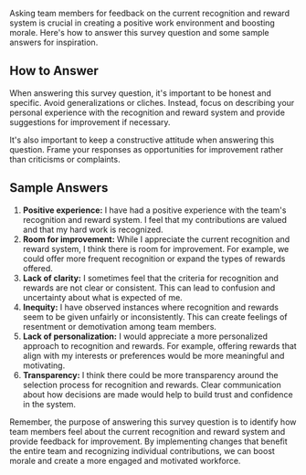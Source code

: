 

Asking team members for feedback on the current recognition and reward system is crucial in creating a positive work environment and boosting morale. Here's how to answer this survey question and some sample answers for inspiration.

How to Answer
-------------

When answering this survey question, it's important to be honest and specific. Avoid generalizations or cliches. Instead, focus on describing your personal experience with the recognition and reward system and provide suggestions for improvement if necessary.

It's also important to keep a constructive attitude when answering this question. Frame your responses as opportunities for improvement rather than criticisms or complaints.

Sample Answers
--------------

1. **Positive experience:** I have had a positive experience with the team's recognition and reward system. I feel that my contributions are valued and that my hard work is recognized.
2. **Room for improvement:** While I appreciate the current recognition and reward system, I think there is room for improvement. For example, we could offer more frequent recognition or expand the types of rewards offered.
3. **Lack of clarity:** I sometimes feel that the criteria for recognition and rewards are not clear or consistent. This can lead to confusion and uncertainty about what is expected of me.
4. **Inequity:** I have observed instances where recognition and rewards seem to be given unfairly or inconsistently. This can create feelings of resentment or demotivation among team members.
5. **Lack of personalization:** I would appreciate a more personalized approach to recognition and rewards. For example, offering rewards that align with my interests or preferences would be more meaningful and motivating.
6. **Transparency:** I think there could be more transparency around the selection process for recognition and rewards. Clear communication about how decisions are made would help to build trust and confidence in the system.

Remember, the purpose of answering this survey question is to identify how team members feel about the current recognition and reward system and provide feedback for improvement. By implementing changes that benefit the entire team and recognizing individual contributions, we can boost morale and create a more engaged and motivated workforce.
